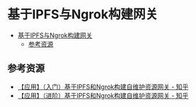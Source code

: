 # 基于IPFS与Ngrok构建网关

<!--ts-->
* [基于IPFS与Ngrok构建网关](#基于ipfs与ngrok构建网关)
   * [参考资源](#参考资源)

<!-- Created by https://github.com/ekalinin/github-markdown-toc -->
<!-- Added by: kuanhsiaokuo, at: Sun Jun 19 11:36:02 CST 2022 -->

<!--te-->

## 参考资源

- [【应用】（入门）基于IPFS和Ngrok构建自维护资源网关 - 知乎](https://zhuanlan.zhihu.com/p/35151037)
- [【应用】（进阶）基于IPFS和Ngrok构建自维护资源网关 - 知乎](https://zhuanlan.zhihu.com/p/35951053) 